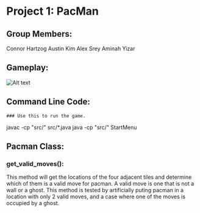 # Project 1: PacMan

## Group Members:
Connor Hartzog
Austin Kim
Alex Srey
Aminah Yizar

## Gameplay:

![Alt text](/Team8/Projects/P1/src/assets/Demo1.png?raw=true "Optional Title")


## Command Line Code: 
	### Use this to run the game.
javac -cp "src/" src/*.java
java -cp "src/" StartMenu

## Pacman Class:

### get_valid_moves():
This method will get the locations of the four adjacent tiles and determine which of them is a valid move for pacman. A valid move is one that is not a wall or a ghost. 
This method is tested by artificially puting pacman in a location with only 2 valid moves, and a case where one of the moves is occupied by a ghost. 
